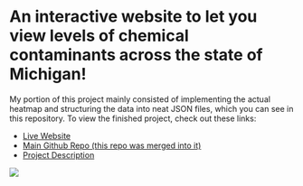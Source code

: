 # An interactive website to let you view levels of chemical contaminants across the state of Michigan!
My portion of this project mainly consisted of implementing the actual heatmap and structuring the data into neat JSON files, which you can see in this repository. To view the finished project, check out these links:
* [Live Website](https://esun780.github.io/chem_heatmap.github.io/)
* [Main Github Repo (this repo was merged into it)](https://github.com/esun780/chem_heatmap.github.io)
* [Project Description](https://umecodata.github.io/website/proj_1_heatmap.html)

![](https://github.com/esun780/chem_heatmap.github.io/raw/master/main/images/heatmap_demo_image.png)
